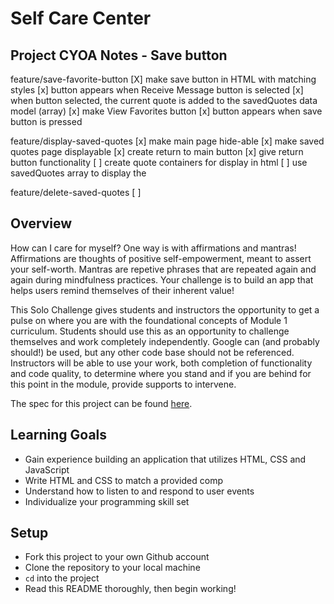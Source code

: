 # Self Care Center

## Project CYOA Notes - Save button
feature/save-favorite-button
[X] make save button in HTML with matching styles
[x] button appears when Receive Message button is selected
[x] when button selected, the current quote is added to the savedQuotes data model (array)
[x] make View Favorites button
[x] button appears when save button is pressed

feature/display-saved-quotes
[x] make main page hide-able
[x] make saved quotes page displayable
[x] create return to main button
[x] give return button functionality
[ ] create quote containers for display in html
[ ] use savedQuotes array to display the 

feature/delete-saved-quotes
[ ]


## Overview
How can I care for myself? One way is with affirmations and mantras!
Affirmations are thoughts of positive self-empowerment, meant to assert your self-worth.
Mantras are repetive phrases that are repeated again and again during mindfulness practices. Your challenge is to build an app that helps users remind themselves of their inherent value!

This Solo Challenge gives students and instructors the opportunity to get a pulse on where you are with the foundational concepts of Module 1 curriculum. Students should use this as an opportunity to challenge themselves and work completely independently. Google can (and probably should!) be used, but any other code base should not be referenced. Instructors will be able to use your work, both completion of functionality and code quality, to determine where you stand and if you are behind for this point in the module, provide supports to intervene.

The spec for this project can be found [here](https://frontend.turing.io/projects/module-1/self-care-center.html).

## Learning Goals

- Gain experience building an application that utilizes HTML, CSS and JavaScript
- Write HTML and CSS to match a provided comp
- Understand how to listen to and respond to user events
- Individualize your programming skill set

## Setup

- Fork this project to your own Github account
- Clone the repository to your local machine
- `cd` into the project
- Read this README thoroughly, then begin working!
